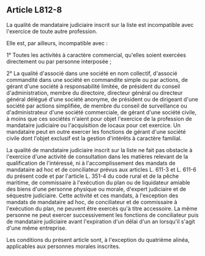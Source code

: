 Article L812-8
----
La qualité de mandataire judiciaire inscrit sur la liste est incompatible avec
l'exercice de toute autre profession.

Elle est, par ailleurs, incompatible avec :

1° Toutes les activités à caractère commercial, qu'elles soient exercées
directement ou par personne interposée ;

2° La qualité d'associé dans une société en nom collectif, d'associé commandité
dans une société en commandite simple ou par actions, de gérant d'une société à
responsabilité limitée, de président du conseil d'administration, membre du
directoire, directeur général ou directeur général délégué d'une société
anonyme, de président ou de dirigeant d'une société par actions simplifiée, de
membre du conseil de surveillance ou d'administrateur d'une société commerciale,
de gérant d'une société civile, à moins que ces sociétés n'aient pour objet
l'exercice de la profession de mandataire judiciaire ou l'acquisition de locaux
pour cet exercice. Un mandataire peut en outre exercer les fonctions de gérant
d'une société civile dont l'objet exclusif est la gestion d'intérêts à caractère
familial.

La qualité de mandataire judiciaire inscrit sur la liste ne fait pas obstacle à
l'exercice d'une activité de consultation dans les matières relevant de la
qualification de l'intéressé, ni à l'accomplissement des mandats de mandataire
ad hoc et de conciliateur prévus aux articles L. 611-3 et L. 611-6 du présent
code et par l'article L. 351-4 du code rural et de la pêche maritime, de
commissaire à l'exécution du plan ou de liquidateur amiable des biens d'une
personne physique ou morale, d'expert judiciaire et de séquestre judiciaire.
Cette activité et ces mandats, à l'exception des mandats de mandataire ad hoc,
de conciliateur et de commissaire à l'exécution du plan, ne peuvent être exercés
qu'à titre accessoire. La même personne ne peut exercer successivement les
fonctions de conciliateur puis de mandataire judiciaire avant l'expiration d'un
délai d'un an lorsqu'il s'agit d'une même entreprise.

Les conditions du présent article sont, à l'exception du quatrième alinéa,
applicables aux personnes morales inscrites.
